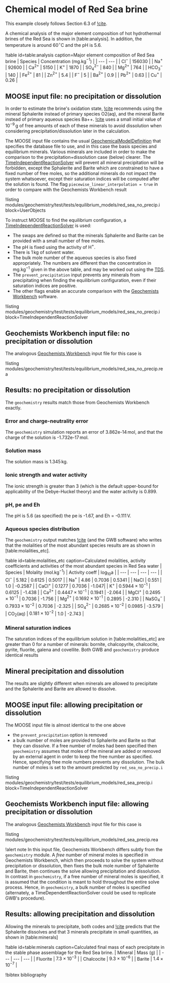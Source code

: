 # Chemical model of Red Sea brine

This example closely follows Section 6.3 of [!cite](bethke_2007).

A chemical analysis of the major element composition of hot hydrothermal brines of the Red Sea is shown in [table:analysis].  In addition, the temperature is around 60$^{\circ}$C and the pH is 5.6.

!table id=table:analysis caption=Major element composition of Red Sea brine
| Species | Concentration (mg.kg$^{-1}$) |
| --- | --- |
| Cl$^{-}$ | 156030 |
| Na$^{+}$ | 92600 |
| Ca$^{2+}$ | 5150 |
| K$^{+}$ | 1870 |
| SO$_{4}^{2-}$ | 840 |
| Mg$^{2+}$ | 764 |
| HCO$_{3}^{-}$ | 140 |
| Fe$^{2+}$ | 81 |
| Zn$^{2+}$ | 5.4 |
| F$^{-}$ | 5 |
| Ba$^{2+}$ | 0.9 |
| Pb$^{2+}$ | 0.63 |
| Cu$^{+}$ | 0.26 |

## MOOSE input file: no precipitation or dissolution

In order to estimate the brine's oxidation state, [!cite](bethke_2007) recommends using the mineral Sphalerite instead of primary species O2(aq), and the mineral Barite instead of primary aqueous species Ba++.  [!cite](bethke_2007) uses a small initial value of $10^{-9}\,$g of free amounts of each of these minerals to avoid dissolution when considering precipitation/dissolution later in the calculation.

The MOOSE input file contains the usual [GeochemicalModelDefinition](GeochemicalModelDefinition.md) that specifies the database file to use, and in this case the basis species and equilibrium minerals.  Various minerals are included in order to make the comparison to the precipitation+dissolution case (below) clearer.  The [TimeIndependentReactionSolver](actions/AddTimeDependentReactionSolverAction.md) will prevent all mineral precipitation will be forbidden, except the Sphalerite and Barite which are constrained to have a fixed number of free moles, so the additional minerals do not impact the system whatsoever, except their saturation indices will be computed after the solution is found.   The flag `piecewise_linear_interpolation = true` in order to compare with the Geochemists Workbench result

!listing modules/geochemistry/test/tests/equilibrium_models/red_sea_no_precip.i block=UserObjects

To instruct MOOSE to find the equilibrium configuration, a [TimeIndependentReactionSolver](actions/AddTimeDependentReactionSolverAction.md) is used:

- The swaps are defined so that the minerals Sphalerite and Barite can be provided with a small number of free moles.
- The pH is fixed using the activity of H$^{+}$.
- There is 1$\,$kg of solvent water.
- The bulk mole number of the aqueous species is also fixed appropriately.  The numbers are different than the concentration in mg.kg$^{-1}$ given in the above table, and may be worked out using the [TDS](tests_and_examples/ic_unit_conversions.md).
- The `prevent_precipitation` input prevents any minerals from precipitating when finding the equilibrium configuration, even if their saturation indices are positive.
- The other flags enable an accurate comparison with the [Geochemists Workbench](https://www.gwb.com/) software.

!listing modules/geochemistry/test/tests/equilibrium_models/red_sea_no_precip.i block=TimeIndependentReactionSolver

## Geochemists Workbench input file: no precipitation or dissolution

The analogous [Geochemists Workbench](https://www.gwb.com/) input file for this case is

!listing modules/geochemistry/test/tests/equilibrium_models/red_sea_no_precip.rea

## Results: no precipitation or dissolution

The `geochemistry` results match those from Geochemists Workbench exactly.

### Error and charge-neutrality error

The `geochemistry` simulation reports an error of 3.862e-14$\,$mol, and that the charge of the solution is -1.732e-17$\,$mol.

### Solution mass

The solution mass is 1.345$\,$kg.

### Ionic strength and water activity

The ionic strength is greater than 3 (which is the default upper-bound for applicability of the Debye-Huckel theory) and the water activity is 0.899.

### pH, pe and Eh

The pH is 5.6 (as specified) the pe is -1.67, and Eh = -0.111$\,$V.

### Aqueous species distribution

The `geochemistry` output matches [!cite](bethke_2007) (and the GWB software) who writes that the molalities of the most abundant species results are as shown in [table:molalities_etc].

!table id=table:molalities_etc caption=Calculated molalities, activity coefficients and activities of the most abundant species in Red Sea water
| Species | Molality (mol.kg$^{-1}$) | Activity coeff | log$_{10}$a |
| --- | --- | --- | --- |
| Cl$^{-}$ | 5.182 | 0.6125 | 0.5017 | 
| Na$^{+}$ | 4.86 | 0.7036 | 0.5341 |
| NaCl | 0.551 | 1.0 | -0.2587 |
| CaCl$^{+}$ | 0.1277 | 0.7036 | -1.047|
| K$^{+}$ | $0.5944\times 10^{-1}$ | 0.6125 | -1.438 |
| Ca$^{2+}$ | $0.4447\times 10^{-1}$ | 0.1941 | -2.064 |
| MgCl$^{+}$ | $0.2495\times 10^{-1}$ | 0.7036 | -1.756 |
| Mg$^{2+}$ | $0.1692\times 10^{-1}$ | 0.2895 | -2.310 |
| NaSO$_{4}^{-}$ | $0.7933\times 10^{-2}$ | 0.7036 | -2.325 |
| SO$_{4}^{2-}$ | $0.2685\times 10^{-2}$ | 0.0985 | -3.579 |
| CO$_{2}$(aq) | $0.181\times 10^{-2}$ | 1.0 | -2.743 |

### Mineral saturation indices

The saturation indices of the equilibrium solution in [table:molalities_etc] are greater than 0 for a number of minerals: bornite, chalcopyrite, chalcocite, pyrite, fluorite, galena and covellite.  Both GWB and `geochemistry` produce identical results

## Mineral precipitation and dissolution

The results are slightly different when minerals are allowed to precipitate and the Sphalerite and Barite are allowed to dissolve.

## MOOSE input file: allowing precipitation or dissolution

The MOOSE input file is almost identical to the one above

- the `prevent_precipitation` option is removed
- a bulk number of moles are provided to Sphalerite and Barite so that they can dissolve.  If a free number of moles had been specified then `geochemistry` assumes that moles of the mineral are added or removed by an external agent in order to keep the free number as specified.  Hence, specifying free mole numbers prevents any dissolution.  The bulk number of moles is set to the amount predicted by `red_sea_no_precip.i`

!listing modules/geochemistry/test/tests/equilibrium_models/red_sea_precip.i block=TimeIndependentReactionSolver

## Geochemists Workbench input file: allowing precipitation or dissolution

The analogous [Geochemists Workbench](https://www.gwb.com/) input file for this case is

!listing modules/geochemistry/test/tests/equilibrium_models/red_sea_precip.rea

!alert note
In this input file, Geochemists Workbench differs subtly from the `geochemistry` module.  A *free* number of mineral moles is specified in Geochemists Workbench, which then proceeds to solve the system without precipitation or dissolution, then fixes the bulk mole number of Sphalerite and Barite, then continues the solve allowing precipitation and dissolution.  In contrast in `geochemistry`, if a free number of mineral moles is specified, it is assumed that the condition is meant to hold throughout the entire solve process.  Hence, in `geochemistry`, a bulk number of moles is specified (alternately, a TimeDependentReactionSolver could be used to replicate GWB's procedure).

## Results: allowing precipitation and dissolution

Allowing the minerals to precipitate, both codes and [!cite](bethke_2007) predicts that the Sphalerite dissolves and that 3 minerals precipitate in small quantities, as shown in [table:minerals]

!table id=table:minerals caption=Calculated final mass of each precipitate in the stable phase assemblage for the Red Sea brine.
| Mineral | Mass (g) |
| --- | --- | --- |
| Fluorite | $7.3\times 10^{-3}$ |
| Chalcocite | $9.3\times 10^{-6}$ |
| Barite | $1.4\times 10^{-7}$ |

!bibtex bibliography